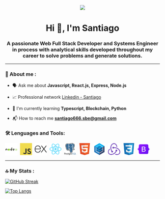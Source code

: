 <div id="header" align="center"> 
    <img src="https://media.giphy.com/media/v1.Y2lkPTc5MGI3NjExNThmZWUxOWZlOTBmNDFlY2E0ZGZlNTZmMjgxYjU4ODQxZmQ5ZTRiNCZjdD1n/jfF6mIPumEzN9QW0kL/giphy.gif" width="200"/>
    <h1 align="center">Hi 👋, I'm Santiago</h1>
    <h3 align="center">A passionate Web Full Stack Developer and Systems Engineer in process with analytical skills developed throughout my career to solve problems and generate solutions.</h3>
</div>

--- 

### 🤔 About me :

- 🗣 Ask me about **Javascript, React.js, Express, Node.js**

- 📈 Professional network [Linkedin - Santiago](https://www.linkedin.com/in/santiagoespinosa-dev/)

- 🚀 I'm currently learning **Typescript, Blockchain, Python**

- 📬 How to reach me **santiago666.sbe@gmail.com**


<div align="left">
    <h3>🛠 Lenguages and Tools:</h3>
    <div>
        <img src="https://github.com/devicons/devicon/blob/master/icons/nodejs/nodejs-original-wordmark.svg" title="Nodejs" alt="Nodejs" width="40" height="40"/>&nbsp;
        <img src="https://github.com/devicons/devicon/blob/master/icons/javascript/javascript-original.svg" title="javascript" alt="javascript" width="40" height="40"/>&nbsp;
        <img src="https://github.com/devicons/devicon/blob/master/icons/express/express-original.svg" title="express" alt="express" width="40" height="40"/>&nbsp;
        <img src="https://github.com/devicons/devicon/blob/master/icons/react/react-original.svg" title="react" alt="react" width="40" height="40"/>&nbsp;
        <img src="https://github.com/devicons/devicon/blob/master/icons/postgresql/postgresql-original-wordmark.svg" title="postgresql" alt="postgresql" width="40" height="40"/>&nbsp;
        <img src="https://github.com/devicons/devicon/blob/master/icons/html5/html5-original.svg" title="html5" alt="html5" width="40" height="40"/>&nbsp;
        <img src="https://github.com/devicons/devicon/blob/master/icons/sequelize/sequelize-original.svg" title="sequelize" alt="sequelize" width="40" height="40"/>&nbsp;
        <img src="https://github.com/devicons/devicon/blob/master/icons/redux/redux-original.svg" title="redux" alt="redux" width="40" height="40"/>&nbsp;
        <img src="https://github.com/devicons/devicon/blob/master/icons/css3/css3-original.svg" title="css3" alt="css3" width="40" height="40"/>&nbsp;
        <img src="https://github.com/devicons/devicon/blob/master/icons/bootstrap/bootstrap-original.svg" title="bootstrap" alt="bootstrap" width="40" height="40"/>&nbsp;
    </div>
</div>

---

### 🔝 My Stats :

[![GitHub Streak](https://streak-stats.demolab.com?user=Santiago666espinosa&theme=highcontrast&hide_border=true)](https://git.io/streak-stats)

[![Top Langs](https://github-readme-stats.vercel.app/api/top-langs/?username=santiago666espinosa&langs_count=8)](https://github.com/anuraghazra/github-readme-stats)



<!--
**Santiago666espinosa/Santiago666espinosa** is a ✨ _special_ ✨ repository because its `README.md` (this file) appears on your GitHub profile.

Here are some ideas to get you started:

- 🔭 I’m currently working on ...
- 🌱 I’m currently learning ...
- 👯 I’m looking to collaborate on ...
- 🤔 I’m looking for help with ...
- 💬 Ask me about ...
- 📫 How to reach me: ...
- 😄 Pronouns: ...
- ⚡ Fun fact: ...
-->
